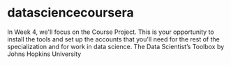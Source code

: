 # datasciencecoursera
In Week 4, we'll focus on the Course Project. This is your opportunity to install the tools and set up the accounts that you'll need for the rest of the specialization and for work in data science.
The Data Scientist’s Toolbox
by Johns Hopkins University
